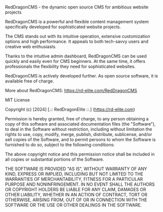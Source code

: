 RedDragonCMS - the dynamic open source CMS for ambitious website projects

RedDragonCMS is a powerful and flexible content management system specifically developed for sophisticated website projects.

The CMS stands out with its intuitive operation, extensive customization options and high performance. 
It appeals to both tech-savvy users and creative web enthusiasts.

Thanks to the intuitive admin dashboard, RedDragonCMS can be used quickly and easily even for CMS beginners. 
At the same time, it offers professionals the flexibility they need for sophisticated websites.

RedDragonCMS is actively developed further. As open source software, it is available free of charge.

More about RedDragonCMS: https://rd-elite.com/RedDragonCMS

MIT License

Copyright (c) [2024] [.:: RedDragonElite ::.] (https://rd-elite.com)

Permission is hereby granted, free of charge, to any person obtaining a copy
of this software and associated documentation files (the "Software"), to deal
in the Software without restriction, including without limitation the rights
to use, copy, modify, merge, publish, distribute, sublicense, and/or sell
copies of the Software, and to permit persons to whom the Software is
furnished to do so, subject to the following conditions:

The above copyright notice and this permission notice shall be included in all
copies or substantial portions of the Software.

THE SOFTWARE IS PROVIDED "AS IS", WITHOUT WARRANTY OF ANY KIND, EXPRESS OR
IMPLIED, INCLUDING BUT NOT LIMITED TO THE WARRANTIES OF MERCHANTABILITY,
FITNESS FOR A PARTICULAR PURPOSE AND NONINFRINGEMENT. IN NO EVENT SHALL THE
AUTHORS OR COPYRIGHT HOLDERS BE LIABLE FOR ANY CLAIM, DAMAGES OR OTHER
LIABILITY, WHETHER IN AN ACTION OF CONTRACT, TORT OR OTHERWISE, ARISING FROM,
OUT OF OR IN CONNECTION WITH THE SOFTWARE OR THE USE OR OTHER DEALINGS IN THE
SOFTWARE.
